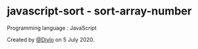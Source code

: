# javascript-sort - sort-array-number

Programming language : JavaScript

Created by [@Divlo](https://github.com/Divlo) on 5 July 2020.
